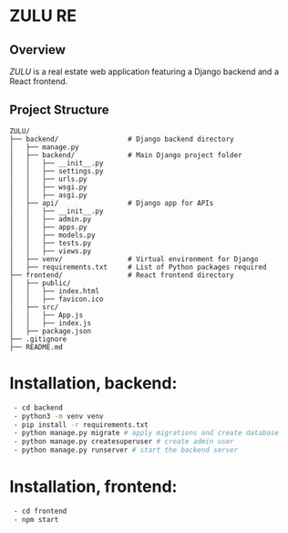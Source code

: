 # ZULU RE

## Overview

*ZULU* is a real estate web application featuring a Django backend and a React frontend.

## Project Structure

```plaintext
ZULU/
├── backend/                 # Django backend directory
│   ├── manage.py
│   ├── backend/             # Main Django project folder
│   │   ├── __init__.py
│   │   ├── settings.py
│   │   ├── urls.py
│   │   ├── wsgi.py
│   │   ├── asgi.py
│   ├── api/                 # Django app for APIs
│   │   ├── __init__.py
│   │   ├── admin.py
│   │   ├── apps.py
│   │   ├── models.py
│   │   ├── tests.py
│   │   ├── views.py
│   ├── venv/                # Virtual environment for Django
│   ├── requirements.txt     # List of Python packages required
├── frontend/                # React frontend directory
│   ├── public/
│   │   ├── index.html
│   │   ├── favicon.ico
│   ├── src/
│   │   ├── App.js
│   │   ├── index.js
│   ├── package.json
├── .gitignore
├── README.md
```
# Installation, backend:
```bash
 - cd backend
 - python3 -m venv venv
 - pip install -r requirements.txt
 - python manage.py migrate # apply migrations and create database
 - python manage.py createsuperuser # create admin user
 - python manage.py runserver # start the backend server
```

# Installation, frontend:
```bash
 - cd frontend
 - npm start
```
